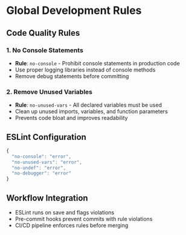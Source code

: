 # Global Development Rules

## Code Quality Rules

### 1. No Console Statements
- **Rule**: `no-console` - Prohibit console statements in production code
- Use proper logging libraries instead of console methods
- Remove debug statements before committing

### 2. Remove Unused Variables
- **Rule**: `no-unused-vars` - All declared variables must be used
- Clean up unused imports, variables, and function parameters
- Prevents code bloat and improves readability

## ESLint Configuration
```javascript
{
  "no-console": "error",
  "no-unused-vars": "error",
  "no-undef": "error",
  "no-debugger": "error"
}
```

## Workflow Integration
- ESLint runs on save and flags violations
- Pre-commit hooks prevent commits with rule violations
- CI/CD pipeline enforces rules before merging
